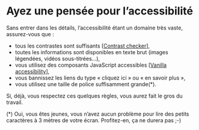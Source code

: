 Ayez une pensée pour l’accessibilité
====================================

Sans entrer dans les détails, l’accessibilité étant un domaine très vaste, assurez-vous que :

- tous les contrastes sont suffisants [[Contrast checker](https://contrastchecker.com/)],
- toutes les informations sont disponibles en texte brut (images légendées, vidéos sous-titrées…),
- vous utilisez des composants JavaScript accessibles [[Vanilla accessibility](https://van11y.net/)],
- vous bannissez les liens du type « cliquez ici » ou « en savoir plus »,
- vous utilisez une taille de police suffisamment grande(*).

Si, déjà, vous respectez ces quelques règles, vous aurez fait le gros du travail.

(*) Oui, vous êtes jeunes, vous n’avez aucun problème pour lire des petits caractères à 3 mètres de votre écran. Profitez-en, ça ne durera pas ;-)